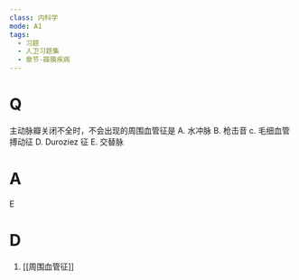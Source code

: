 ```yaml
---
class: 内科学
mode: A1
tags:
  - 习题
  - 人卫习题集
  - 章节-瓣膜疾病
---
```


# Q
主动脉瓣关闭不全时，不会出现的周围血管征是
A. 水冲脉 
B. 枪击音 
c. 毛细血管搏动征
D. Duroziez 征 
E. 交替脉
# A
E
# D
1. [[周围血管征]]